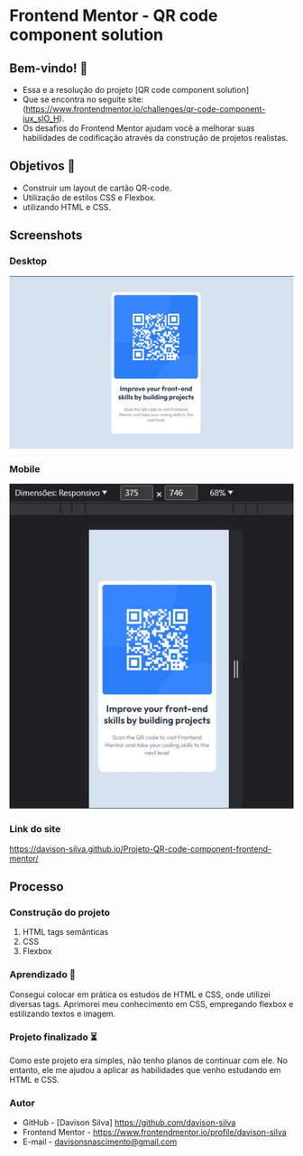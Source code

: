 # Frontend Mentor - QR code component solution

## Bem-vindo! 👋

- Essa e a resolução do projeto [QR code component solution]
- Que se encontra no seguite site: (https://www.frontendmentor.io/challenges/qr-code-component-iux_sIO_H).
- Os desafios do Frontend Mentor ajudam você a melhorar suas habilidades de codificação através da construção de projetos realistas.

## Objetivos 🎯

- Construir um layout de cartão QR-code.
- Utilização de estilos CSS e Flexbox.
- utilizando HTML e CSS.

## Screenshots

### Desktop

<img src="./src/design/image-qr-code.jpg" alt="imagem do projeto versão desktop">

### Mobile

<img src="./src/design/image-qr-code-mobile.jpg" alt="imagem do projeto versão mobile">

### Link do site

https://davison-silva.github.io/Projeto-QR-code-component-frontend-mentor/

## Processo

### Construção do projeto

<ol>
<li>HTML tags semânticas</li>
<li>CSS</li>
<li>Flexbox</li>
</ol>

### Aprendizado 🚀

Consegui colocar em prática os estudos de HTML e CSS, onde utilizei diversas tags. Aprimorei meu conhecimento em CSS, empregando flexbox e estilizando textos e imagem.

### Projeto finalizado ⏳

Como este projeto era simples, não tenho planos de continuar com ele. No entanto, ele me ajudou a aplicar as habilidades que venho estudando em HTML e CSS.

### Autor

- GitHub - [Davison Silva] https://github.com/davison-silva
- Frontend Mentor - https://www.frontendmentor.io/profile/davison-silva
- E-mail - davisonsnascimento@gmail.com
